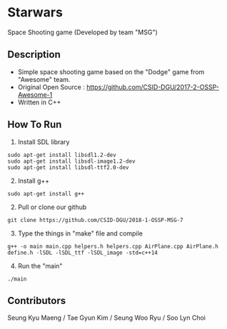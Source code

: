 # Starwars

Space Shooting game (Developed by team "MSG")

## Description

* Simple space shooting game based on the "Dodge" game from "Awesome" team.
* Original Open Source : https://github.com/CSID-DGU/2017-2-OSSP-Awesome-1
* Written in C++

## How To Run

1. Install SDL library
```
sudo apt-get install libsdl1.2-dev
sudo apt-get install libsdl-image1.2-dev
sudo apt-get install libsdl-ttf2.0-dev
```

2. Install g++
```
sudo apt-get install g++
```

2. Pull or clone our github
```
git clone https://github.com/CSID-DGU/2018-1-OSSP-MSG-7
```

3. Type the things in "make" file and compile
```
g++ -o main main.cpp helpers.h helpers.cpp AirPlane.cpp AirPlane.h define.h -lSDL -lSDL_ttf -lSDL_image -std=c++14
```

4. Run the "main"
```
./main
```

## Contributors
Seung Kyu Maeng / Tae Gyun Kim / Seung Woo Ryu / Soo Lyn Choi 
